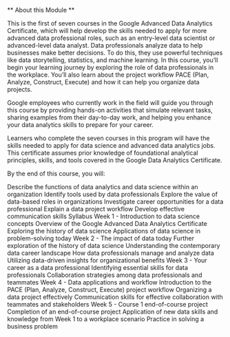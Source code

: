 ** About this Module **

This is the first of seven courses in the Google Advanced Data Analytics Certificate, which will help develop the skills needed to apply for more advanced data professional roles, such as an entry-level data scientist or advanced-level data analyst. Data professionals analyze data to help businesses make better decisions. To do this, they use powerful techniques like data storytelling, statistics, and machine learning. In this course, you’ll begin your learning journey by exploring the role of data professionals in the workplace. You’ll also learn about the project workflow PACE (Plan, Analyze, Construct, Execute) and how it can help you organize data projects.

Google employees who currently work in the field will guide you through this course by providing hands-on activities that simulate relevant tasks, sharing examples from their day-to-day work, and helping you enhance your data analytics skills to prepare for your career.

Learners who complete the seven courses in this program will have the skills needed to apply for data science and advanced data analytics jobs. This certificate assumes prior knowledge of foundational analytical principles, skills, and tools covered in the Google Data Analytics Certificate.

By the end of this course, you will:

Describe the functions of data analytics and data science within an organization
Identify tools used by data professionals
Explore the value of data-based roles in organizations
Investigate career opportunities for a data professional
Explain a data project workflow
Develop effective communication skills
Syllabus
Week 1 - Introduction to data science concepts
Overview of the Google Advanced Data Analytics Certificate
Exploring the history of data science
Applications of data science in problem-solving today
Week 2 - The impact of data today
Further exploration of the history of data science
Understanding the contemporary data career landscape
How data professionals manage and analyze data
Utilizing data-driven insights for organizational benefits
Week 3 - Your career as a data professional
Identifying essential skills for data professionals
Collaboration strategies among data professionals and teammates
Week 4 - Data applications and workflow
Introduction to the PACE (Plan, Analyze, Construct, Execute) project workflow
Organizing a data project effectively
Communication skills for effective collaboration with teammates and stakeholders
Week 5 - Course 1 end-of-course project
Completion of an end-of-course project
Application of new data skills and knowledge from Week 1 to a workplace scenario
Practice in solving a business problem

